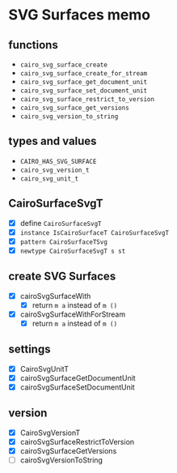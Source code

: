 SVG Surfaces memo
=================

functions
---------

* `cairo_svg_surface_create`
* `cairo_svg_surface_create_for_stream`
* `cairo_svg_surface_get_document_unit`
* `cairo_svg_surface_set_document_unit`
* `cairo_svg_surface_restrict_to_version`
* `cairo_svg_surface_get_versions`
* `cairo_svg_version_to_string`

types and values
-----------------

* `CAIRO_HAS_SVG_SURFACE`
* `cairo_svg_version_t`
* `cairo_svg_unit_t`

CairoSurfaceSvgT
----------------

* [x]  define `CairoSurfaceSvgT`
* [x] `instance IsCairoSurfaceT CairoSurfaceSvgT`
* [x] `pattern CairoSurfaceTSvg`
* [x] `newtype CairoSurfaceSvgT s st`

create SVG Surfaces
--------------------

* [x] cairoSvgSurfaceWith
	+ [x] return `m a` instead of `m ()`
* [x] cairoSvgSurfaceWithForStream
	+ [x] return `m a` instead of `m ()`

settings
--------

* [x] CairoSvgUnitT
* [x] cairoSvgSurfaceGetDocumentUnit
* [x] cairoSvgSurfaceSetDocumentUnit

version
-------

* [x] CairoSvgVersionT
* [x] cairoSvgSurfaceRestrictToVersion
* [x] cairoSvgSurfaceGetVersions
* [ ] cairoSvgVersionToString
